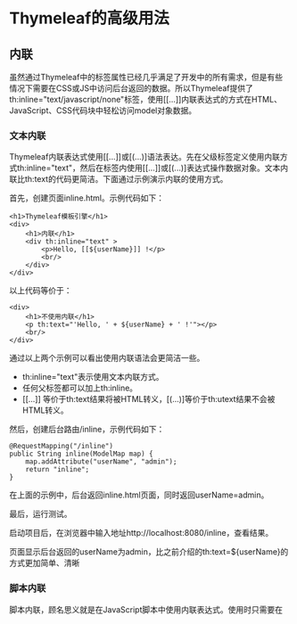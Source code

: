 # Thymeleaf的高级用法

## 内联

虽然通过Thymeleaf中的标签属性已经几乎满足了开发中的所有需求，但是有些情况下需要在CSS或JS中访问后台返回的数据。所以Thymeleaf提供了th:inline="text/javascript/none"标签，使用[[…]]内联表达式的方式在HTML、JavaScript、CSS代码块中轻松访问model对象数据。

### 文本内联

Thymeleaf内联表达式使用[[...]]或[(...)]语法表达。先在父级标签定义使用内联方式th:inline="text"，然后在标签内使用[[…]]或[(...)]表达式操作数据对象。文本内联比th:text的代码更简洁。下面通过示例演示内联的使用方式。

首先，创建页面inline.html。示例代码如下：

```
<h1>Thymeleaf模板引擎</h1>
<div>
    <h1>内联</h1>
    <div th:inline="text" >
        <p>Hello, [[${userName}]] !</p>
        <br/>
    </div>
</div>
```

以上代码等价于：

```
<div>
    <h1>不使用内联</h1>
    <p th:text="'Hello, ' + ${userName} + ' !'"></p>
    <br/>
</div>
```

通过以上两个示例可以看出使用内联语法会更简洁一些。

-   th:inline="text"表示使用文本内联方式。
-   任何父标签都可以加上th:inline。
-   [[...]] 等价于th:text结果将被HTML转义，[(...)]等价于th:utext结果不会被HTML转义。

然后，创建后台路由/inline，示例代码如下：

```
@RequestMapping("/inline")
public String inline(ModelMap map) {
    map.addAttribute("userName", "admin");
    return "inline";
}
```

在上面的示例中，后台返回inline.html页面，同时返回userName=admin。

最后，运行测试。

启动项目后，在浏览器中输入地址http://localhost:8080/inline，查看结果。

页面显示后台返回的userName为admin，比之前介绍的th:text=${userName}的方式更加简单、清晰

### 脚本内联

脚本内联，顾名思义就是在JavaScript脚本中使用内联表达式。使用时只需要在<script>标签上加入th:inline="javascript"属性，然后在JavaScript代码块中就能使用[[]]表达式。实现在JavaScript脚本中获取后台传过来的参数。

首先，修改inline.html页面，增加如下脚本：

```
<script th:inline="javascript">
    var name ='hello,'+ [[${userName}]] ;
    alert(name);
</script>
```

在上面的示例中，在<script>标签内加入th:inline="javascript"，表示能在JavaScript中使用[ [] ]取值。在访问页面时，根据后端传值拼接name值，并以alert的方式弹框展示。

然后启动项目，在浏览器中输入地址http://localhost:8080/inline。

显示页面会先弹出一个alert提示框，显示“hello admin”，说明使用脚本内联绑定了后台传过来的数据。

###  样式内联

Thymeleaf还允许在<style>标签中使用内联表达式动态生成CSS属性样式。下面通过示例演示内联CSS样式的用法。

首先，修改inline.html页面，加入如下样式：

```
<style type="text/css" th:inline="css" th:with="color='yellow', fontSize='25px'">
    p {
        color: /*[[${color}]]*/ red;
        font-size: [(${fontSize}) ];
    }
</style>
```

在上面的示例中，与内联JavaScript一样，CSS内联也允许<style>标签静态和动态区分处理，当服务器动态打开时，字体颜色为黄色；当以原型静态打开时，显示的是红色，因为Thymeleaf会自动忽略掉CSS注释之后和分号之前的代码。需要注意的是，在获取变量赋值时，fontSize需要使用[(...)]表示不进行转义，如果使用[[...]]进行了转义，则会导致样式无效。

然后，修改/inline路由，返回fontSize和color，示例代码如下：

```
@RequestMapping("/inline")
public String inline(ModelMap map) {
    map.addAttribute("fontSize", "20px");
    map.addAttribute("color", "yellow");
    map.addAttribute("userName", "admin");

    return "inline";
}
```

在上面的示例中，增加了fontSize和color两个CSS的属性样式，设置fontSize为20px，color为yellow。

然后启动项目，在浏览器中输入地址http://localhost:8080/inline，可以看到结果。

页面显示的字体大小和颜色根据后台返回的数据显示，说明CSS内联生效。

###  禁用内联

Thymeleaf支持使用th:inline =“none”来禁止使用内联。示例代码如下：

```
<body>
<!--/*禁用内联表达式*/-->
<p th:inline="none">[[${info}]]</p>
<!--/*禁用内联表达式*/-->
<p th:inline="none">[[Info]]</p>
</body
```

## 内置对象

Thymeleaf包含一些内置的基本对象，可以用于视图中获取上下文对象、请求参数、Session等信息。这些基本对象使用#开头，如下所示。

-   #ctx：模板引擎的全局上下文对象；
-   #locale：在全局上下文中维护的java.util.Locale对象；
-   #request：表示HttpServletRequest对象，只在Web环境下使用；
-   #response：表示HttpServletResponse对象，只在Web环境下使用；
-   #session：表示HttpSession对象，只在Web环境下使用；
-   #servletContext：表示ServletContext对象，只在Web环境下使用。

如上所示，Thymeleaf提供了一系列的对象和属性用于访问请求参数、会话属性等应用属性。

下面以其中两个常用的对象作为示例来演示。

步骤01 定义后台方法传值。

创建一个后台方法，后台传回request请求参数和session属性，示例代码如下：

```
@RequestMapping("/object")
public String test1(HttpServletRequest request){
    request.setAttribute("request", "spring boot");
    request.getSession().setAttribute("session", "admin session");
    request.getServletContext().setAttribute("servletContext","Thymeleaf servletContext");
    return "baseobject";
}
```

在上面的示例中，我们分别在request和session对象中写入了相关的测试，验证前台是否能获取到这些自定义的Web请求信息。

步骤02 前端页面接收参数。

接下来看看前端页面如何通过Thymeleaf内置的基本对象获取后端传递的值，在/resources目录下新建一个前端页面baseobject.html，示例代码如下：

```
<h1>Thymeleaf模板引擎</h1>
<h3>基本对象</h3>
<p th:text="${#request.getAttribute('request')}"></p>
<p th:text="${#session.getAttribute('session')}"></p>
<p th:text="${#servletContext.getAttribute('servletContext')}"></p>
```

在上面的示例中，我们在HTML页面中通过#request、#session这些对象就能获取Web请求中的相关信息。

步骤03 启动验证。

启动项目后，在浏览器中输入地址http://localhost:8080/object，查看结果。

在HTML页面中，通过#request、#session这些对象成功获取了后台返回的Web请求信息。

## 内嵌变量

为了模板更加易用，Thymeleaf还提供了一系列公共的Utility对象（内置于Context中），可以使用"${#对象.方法(参数列表)}"直接访问。具体的对象如下所示。

-   dates : java.util.Date 的功能方法类
-   numbers : 格式化数字的功能方法
-   strings : 字符串对象的功能类
-   calendars : 类似#dates，面向java.util.Calendar
-   objects: 对objects的功能类操作    